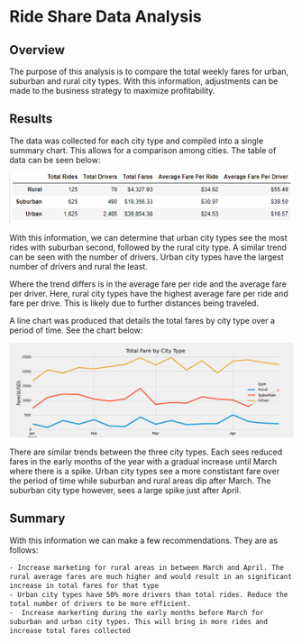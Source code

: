 # Ride Share Data Analysis

## Overview

The purpose of this analysis is to compare the total weekly fares for urban, suburban and rural city types. With this information, adjustments can be made to the business strategy to maximize profitability.

## Results

The data was collected for each city type and compiled into a single summary chart. This allows for a comparison among cities. The table of data can be seen below:

![Summary Chart](/analysis/pyber_summary.PNG)

With this information, we can determine that urban city types see the most rides with suburban second, followed by the rural city type. A similar trend can be seen with the number of drivers. Urban city types have the largest number of drivers and rural the least.

Where the trend differs is in the average fare per ride and the average fare per driver. Here, rural city types have the highest average fare per ride and fare per drive. This is likely due to further distances being traveled.

A line chart was produced that details the total fares by city type over a period of time. See the chart below:

![Ride Share Chart](/analysis/PyBer_fare_summary.png)

 There are similar trends between the three city types. Each sees reduced fares in the early months of the year with a gradual increase until March where there is a spike. Urban city types see a more constistant fare over the period of time while suburban and rural areas dip after March. The suburban city type however, sees a large spike just after April.

## Summary

With this information we can make a few recommendations. They are as follows:

    - Increase marketing for rural areas in between March and April. The rural average fares are much higher and would result in an significant increase in total fares for that type
    - Urban city types have 50% more drivers than total rides. Reduce the total number of drivers to be more efficient.
    -  Increase markerting during the early months before March for suburban and urban city types. This will bring in more rides and increase total fares collected